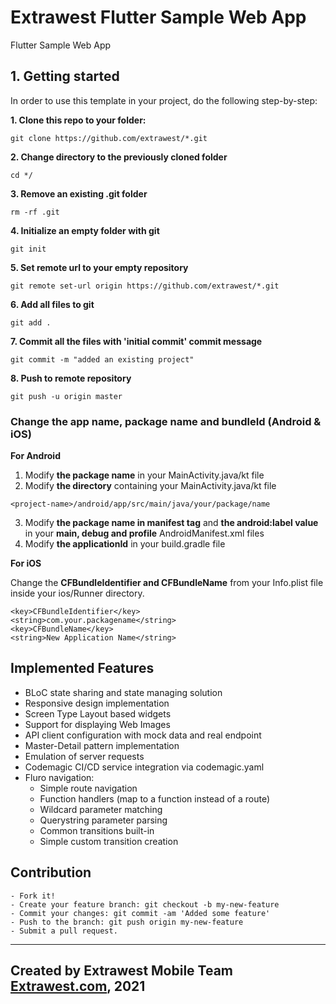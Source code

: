 # Extrawest Flutter Sample Web App

Flutter Sample Web App

## 1. Getting started
In order to use this template in your project, do the following step-by-step:

**1. Clone this repo to your folder:**

`git clone https://github.com/extrawest/*.git`

**2. Change directory to the previously cloned folder**

`cd */`

**3. Remove an existing .git folder**

`rm -rf .git `

**4. Initialize an empty folder with git**

`git init`

**5. Set remote url to your empty repository**

`git remote set-url origin https://github.com/extrawest/*.git`

**6. Add all files to git**

`git add .`

**7. Commit all the files with 'initial commit' commit message**

`git commit -m "added an existing project"`

**8. Push to remote repository**

`git push -u origin master`

### Change the app name, package name and bundleId (Android & iOS)
**For Android**
1. Modify **the package name** in your MainActivity.java/kt file
2. Modify **the directory** containing your MainActivity.java/kt file

`<project-name>/android/app/src/main/java/your/package/name`

3. Modify **the package name in manifest tag** and **the android:label value** in your **main, debug and profile** AndroidManifest.xml files
4. Modify **the applicationId** in your build.gradle file


**For iOS**

Change the **CFBundleIdentifier and CFBundleName** from your Info.plist file inside your ios/Runner directory.

```
<key>CFBundleIdentifier</key>
<string>com.your.packagename</string>
<key>CFBundleName</key>
<string>New Application Name</string>
```

## Implemented Features
- BLoC state sharing and state managing solution
- Responsive design implementation
- Screen Type Layout based widgets
- Support for displaying Web Images
- API client configuration with mock data and real endpoint
- Master-Detail pattern implementation
- Emulation of server requests
- Codemagic CI/CD service integration via codemagic.yaml
- Fluro navigation:
    - Simple route navigation
    - Function handlers (map to a function instead of a route)
    - Wildcard parameter matching
    - Querystring parameter parsing
    - Common transitions built-in
    - Simple custom transition creation

## Contribution
    - Fork it!
    - Create your feature branch: git checkout -b my-new-feature
    - Commit your changes: git commit -am 'Added some feature'
    - Push to the branch: git push origin my-new-feature
    - Submit a pull request.
---
Created by Extrawest Mobile Team
[Extrawest.com](https://www.extrawest.com), 2021
---
